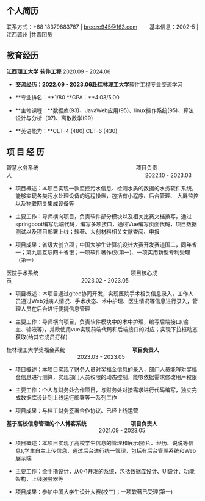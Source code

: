 ##        个人简历

联系方式：+68 18379883767 | breeze945@163.com             &emsp;&emsp;基本信息：2002-5 | 江西赣州 |共青团员   

## 教育经历

**江西理⼯⼤学**                   **软件⼯程**                   2020.09 - 2024.06

- **交流经历：**2022.09 - 2023.06赴**桂林理⼯⼤学**软件⼯程专业交流学习

- **专业排名：**1/80 **GPA：**4.03/5.00

- **主修课程：**数据库(93)、JavaWeb应⽤(95)、linux操作系统(95)、算法设计与分析（97)、离散数学(99)

- **英语能⼒：**CET-4 (480) CET-6 (430)


## 项 ⽬ 经 历

智慧⽔务系统  &emsp;&emsp;&emsp;&emsp;&emsp;&emsp;&emsp;&emsp;&emsp;&emsp;&emsp;&emsp;&emsp;&emsp;&emsp;&emsp;&emsp;&emsp;项⽬负责⼈&emsp;&emsp;&emsp;&emsp;&emsp;&emsp;&emsp;&emsp;&emsp;&emsp;&emsp;&emsp;&emsp;&emsp;&emsp;&emsp;&emsp;&emsp;&emsp;&emsp;&emsp;&emsp;&emsp;&emsp;&emsp;2022.10 - 2023.03

- 项⽬概述：本项⽬实现⼀款监控污⽔信息、检测⽔质的数据的⽔务软件系统，能够实现各类污⽔处理设备的远程操纵，包括有小程序、后台管理、 ⼤屏监控以及物联⽹关集成设备等

- 主要⼯作：导师横向项⽬，负责软件部分模块以及相关⽐赛⽂档撰写，通过springboot编写后端代码，编写多项接口，通过Vue编写⻚⾯代码，项⽬数据测试以及项⽬部署上线；软著、⼤创材料相关⽂献查阅、申报

- 项⽬成果：省级⼤创⽴项；中国⼤学⽣计算机设计⼤赛开发赛道国⼆，同年省⼀；第九届互联⽹＋省银；⼀项软件著作权(第⼀)、⼀项实⽤新型专利受理（第⼀）

医院⼿术系统&emsp;&emsp;&emsp;&emsp;&emsp;&emsp;&emsp;&emsp;&emsp;&emsp;&emsp;&emsp;&emsp;&emsp;&emsp;&emsp;&emsp; 项⽬核⼼成员&emsp;&emsp;&emsp;&emsp;&emsp;&emsp;&emsp;&emsp;&emsp;&emsp;&emsp;&emsp;&emsp;2023.02 - 2023.05

- 项⽬概述：本项⽬通过gitee协同开发，实现医院⼿术相关信息录⼊，⼯作⼈员通过Web对病⼈情况、⼿术状态、术中护理、医⽣情况等信息进⾏录⼊，管理⼈员在后台进⾏便捷信息管理

- 主要⼯作：导师横向项⽬，负责软件模块中的术中护理，编写后端接口(输⾎、输液等)，并欧使⽤vue实现前端代码和后端接口的对应；实现下拉框动态获取(给其它成员打样)

桂林理⼯⼤学奖福⾦系统 &emsp;&emsp;&emsp;&emsp;&emsp;&emsp;&emsp;&emsp;&emsp;&emsp;&emsp;&emsp;  **项⽬负责⼈** &emsp;&emsp;&emsp;&emsp;&emsp;&emsp;&emsp;&emsp;&emsp;&emsp;&emsp;&emsp;&emsp;  2023.03 - 2023.05

- 项⽬概述：本项⽬实现了财务⼈员对奖福⾦信息的录⼊，部⻔⼈员能够对奖福⾦信息进⾏测算，实现部⻔⼈员权限的动态控制，能够依据需求修改⽤⼾权限

- 主要⼯作：个⼈与财务处合作项⽬，与财务处对接需求进⾏代码编写，独⽴完成数据库设计到上线运⾏部署等⼀系列⼯作

- 项⽬成果：与桂⼯财务签署合作协议、已经上线运营

**基于⾼校信息管理的个⼈博客系统**     &emsp;&emsp;&emsp;&emsp;&emsp;&emsp;&emsp;&emsp;**项⽬负责⼈**          &emsp;&emsp;&emsp;&emsp;&emsp;&emsp;&emsp;&emsp;&emsp;&emsp;&emsp;&emsp;&emsp;&emsp;&emsp;&emsp;&emsp;      2021.09 - 2023.05

- 项⽬概述：本项⽬实现了⾼校学⽣信息的管理和展⽰(照⽚、经历、说说等信息),学⽣⾃主上传信息，通过后台进⾏统⼀管理，包括有后台管理系统和Web展⽰端

- 主要⼯作：全⼿撸设计，从0-1开发的系统，包括数据库设计、UI设计、功能架构，上线服务器等

- 项⽬成果：参加中国⼤学⽣设计⼤赛(校三)；⼀项软著已受理(第⼀)

